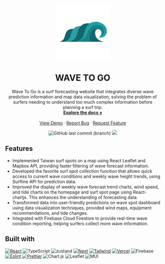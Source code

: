 <div align="center">
  <a href="https://wavetogo.vercel.app/">
    <img src="public/images/logo.png" alt="Logo" width="180" height="180">
  </a>

  <h1 align="center">WAVE TO GO</h1>

  <p align="center">
    Wave To Go is a surf forecasting website that integrates diverse wave prediction information and map data visualization, solving the problem of surfers needing to understand too much complex information before planning a surf trip.
    <br />
    <a href="https://github.com/Surfer-Alex/wavetogo"><strong>Explore the docs »</strong></a>
    <br />
    <br />
    <a href="https://wavetogo.vercel.app/">View Demo</a>
    ·
    <a href="https://github.com/Surfer-Alex/wavetogo/issues">Report Bug</a>
    ·
    <a href="https://github.com/Surfer-Alex/wavetogo/issues">Request Feature</a>
    <p align="center"><img alt="GitHub last commit (branch)" src="https://img.shields.io/github/last-commit/Surfer-Alex/wavetogo/main">
    <a href="https://visitorbadge.io/status?path=https%3A%2F%2Fgithub.com%2FSurfer-Alex%2Fwavetogo"><img src="https://api.visitorbadge.io/api/visitors?path=https%3A%2F%2Fgithub.com%2FSurfer-Alex%2Fwavetogo&label=VISITORS&labelColor=%23dce775&countColor=%23555555&style=flat" /></a></p>
  </p>
</div>

## Features

- Implemented Taiwan surf spots on a map using React Leaflet and Mapbox API, providing faster filtering of wave forecast information.
- Developed the favorite surf spot collection function that allows quick access to current wave conditions and weekly wave height trends, using Surfline API for prediction data.
- Improved the display of weekly wave forecast trend charts, wind speed, and tide charts on the homepage and surf spot page using React-chartjs. This enhances the understanding of forecasting data.
- Transformed data into user-friendly predictions on wave spot dashboard using data visualization techniques, provided wind maps, equipment recommendations, and tide changes.
- Integrated with Firebase Cloud Firestore to provide real-time wave condition reporting, helping surfers collect more wave information.

## Built with
[![React][React.js]][React-url]
![TypeScript](https://img.shields.io/badge/typescript-%23007ACC.svg?style=for-the-badge&logo=typescript&logoColor=white)
<img src="https://github.com/Surfer-Alex/wavetogo/assets/126334654/0e61d44f-250b-43ef-8252-dacf7674af2c" alt="zustand" height="28">
[![Next][Next.js]][Next-url]
[![Tailwind][tailwind]][tailwind-url]
[![Vercel][vercel]][vercel-url]
![Firebase](https://img.shields.io/badge/Firebase-039BE5?style=for-the-badge&logo=Firebase&logoColor=white)
[![Eslint][eslint]][eslint-url]
[![Prettier][prettier]][prettier-url]
![Chart.js](https://img.shields.io/badge/chart.js-F5788D.svg?style=for-the-badge&logo=chart.js&logoColor=white)
![Leaflet](https://img.shields.io/badge/leaflet-%199900.svg?style=for-the-badge&logo=leaflet&logoColor=white)
![MUI](https://img.shields.io/badge/MUI-%230081CB.svg?style=for-the-badge&logo=mui&logoColor=white)


[prettier]:https://img.shields.io/badge/prettier-1A2C34?style=for-the-badge&logo=prettier&logoColor=F7BA3E
[prettier-url]:https://prettier.io/
[eslint]:https://img.shields.io/badge/eslint-3A33D1?style=for-the-badge&logo=eslint&logoColor=white
[eslint-url]:https://eslint.org/
[React.js]: https://img.shields.io/badge/React-20232A?style=for-the-badge&logo=react&logoColor=61DAFB
[React-url]: https://reactjs.org/
[issues-url]: https://github.com/othneildrew/Best-README-Template/issues
[license-shield]: https://img.shields.io/github/license/othneildrew/Best-README-Template.svg?style=for-the-badge
[license-url]: https://github.com/othneildrew/Best-README-Template/blob/master/LICENSE.txt
[linkedin-shield]: https://img.shields.io/badge/-LinkedIn-black.svg?style=for-the-badge&logo=linkedin&colorB=555
[linkedin-url]: https://linkedin.com/in/othneildrew
[Next.js]: https://img.shields.io/badge/next.js-000000?style=for-the-badge&logo=nextdotjs&logoColor=white
[Next-url]: https://nextjs.org/
[tailwind]:https://img.shields.io/badge/Tailwind_CSS-38B2AC?style=for-the-badge&logo=tailwind-css&logoColor=white
[tailwind-url]: https://tailwindcss.com/
[vercel]:https://img.shields.io/badge/Vercel-000000?style=for-the-badge&logo=vercel&logoColor=white
[vercel-url]:https://vercel.com/
